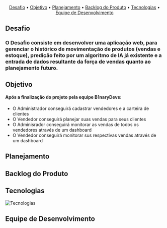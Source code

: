 <p align="center">
  <a href="#Desafio">Desafio</a> •
  <a href="#Objetivo">Objetivo</a> • 
  <a href="#Planejamento">Planejamento</a> • 
  <a href="#Backlog-do-Produto">Backlog do Produto</a> • 
  <a href="#Tecnologias">Tecnologias</a> • 
  <a href="#Equipe-de-Desenvolvimento">Equipe de Desenvolvimento</a>
</p>

## <a name="Desafio"></a>Desafio
### O Desafio consiste em desenvolver uma aplicação web, para gerenciar o histórico de movimentação de produtos (vendas e estoque), predição feito por um algoritmo de IA já existente e a entrada de dados resultante da força de vendas quanto ao planejamento futuro. 

## <a name="Objetivo"></a>Objetivo
#### Após a finalização do projeto pela equipe B1naryDevs:
* O Administrador conseguirá cadastrar vendedores e a carteira de clientes
* O Vendedor conseguirá planejar suas vendas para seus clientes 
* O Adminisrador conseguirá monitorar as vendas de todos os vendedores através de um dashboard
* O Vendedor conseguirá monitorar sus respectivas vendas através de um dashboard

## <a name="Planejamento"></a>Planejamento 

## <a name="Backlog-do-Produto"><a/>Backlog do Produto

## <a name="Tecnologias"><a/>Tecnologias
![Tecnologias](https://user-images.githubusercontent.com/101421659/226145102-7fcc2c6c-73b9-42ee-9ab8-57d8020bc316.PNG)


## <a name="Equipe-de-Desenvolvimento"><a/>Equipe de Desenvolvimento

